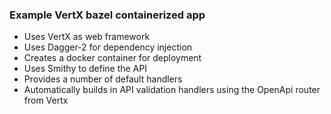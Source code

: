 ### Example VertX bazel containerized app

- Uses VertX as web framework
- Uses Dagger-2 for dependency injection
- Creates a docker container for deployment
- Uses Smithy to define the API 
- Provides a number of default handlers
- Automatically builds in API validation handlers using the OpenApi router from Vertx

